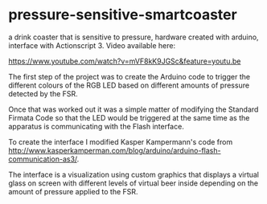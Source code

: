 pressure-sensitive-smartcoaster
===============================

a drink coaster that is sensitive to pressure, hardware created with arduino, interface with Actionscript 3. Video available here: 

https://www.youtube.com/watch?v=mVF8kK9JGSc&feature=youtu.be

The first step of the project was to create the Arduino code to trigger the different colours of the RGB LED based on different amounts of pressure detected by the FSR. 

Once that was worked out it was a simple matter of modifying the Standard Firmata Code so that the LED would be triggered at the same time as the apparatus is communicating with the Flash interface. 

To create the interface I modified Kasper Kampermann's code from  http://www.kasperkamperman.com/blog/arduino/arduino-flash-communication-as3/.

The interface is a visualization using custom graphics that displays a virtual glass on screen with different levels of virtual beer inside depending on the amount of pressure applied to the FSR. 

